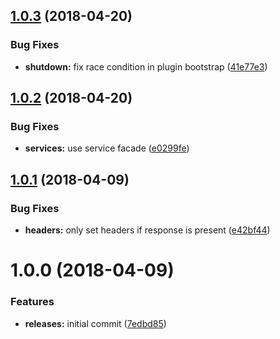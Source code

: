 <a name="1.0.3"></a>
## [1.0.3](https://github.com/hypeJunction/hypeShutdown/compare/1.0.2...1.0.3) (2018-04-20)


### Bug Fixes

* **shutdown:** fix race condition in plugin bootstrap ([41e77e3](https://github.com/hypeJunction/hypeShutdown/commit/41e77e3))



<a name="1.0.2"></a>
## [1.0.2](https://github.com/hypeJunction/hypeShutdown/compare/1.0.1...1.0.2) (2018-04-20)


### Bug Fixes

* **services:** use service facade ([e0299fe](https://github.com/hypeJunction/hypeShutdown/commit/e0299fe))



<a name="1.0.1"></a>
## [1.0.1](https://github.com/hypeJunction/hypeShutdown/compare/1.0.0...1.0.1) (2018-04-09)


### Bug Fixes

* **headers:** only set headers if response is present ([e42bf44](https://github.com/hypeJunction/hypeShutdown/commit/e42bf44))



<a name="1.0.0"></a>
# 1.0.0 (2018-04-09)


### Features

* **releases:** initial commit ([7edbd85](https://github.com/hypeJunction/hypeShutdown/commit/7edbd85))



